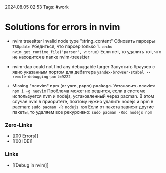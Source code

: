 2024.08.05 02:53
Tags: #work 

# Solutions for errors in nvim

- nvim treesitter Invalid node type "string_content"
Обновить парсеры `TSUpdate`
Убедиться, что парсер только 1.
`:echo nvim_get_runtime_file('parser', v:true)`
Если нет, то удалить тот, что не находится в папке nvim-treesitter

- nvim-dap could not find any debuggable targer
Запустить браузер с явно указанным портом для дебаггера
`yandex-browser-stabel --remote-debugging-port=9222`

- Missing "neovim" npm (or yarn, pnpm) package.
Установить neovim:
`npm i -g neovim`
Проблема может не решится, если в системе используется nvm и nodejs, установленный через pacman. В этом случае nvm в приоритете, поэтому нужно удалить nodejs и npm в pacman:
`sudo pacman -R nodejs npm`
Если от пакета зависят другие пакеты, то удаляем все рекурсивно:
`sudo pacman -Rsc nodejs npm`
### Zero-Links
- [[00 Errors]]
- [[00 IDE]]

### Links
- [[Debug in nvim]]